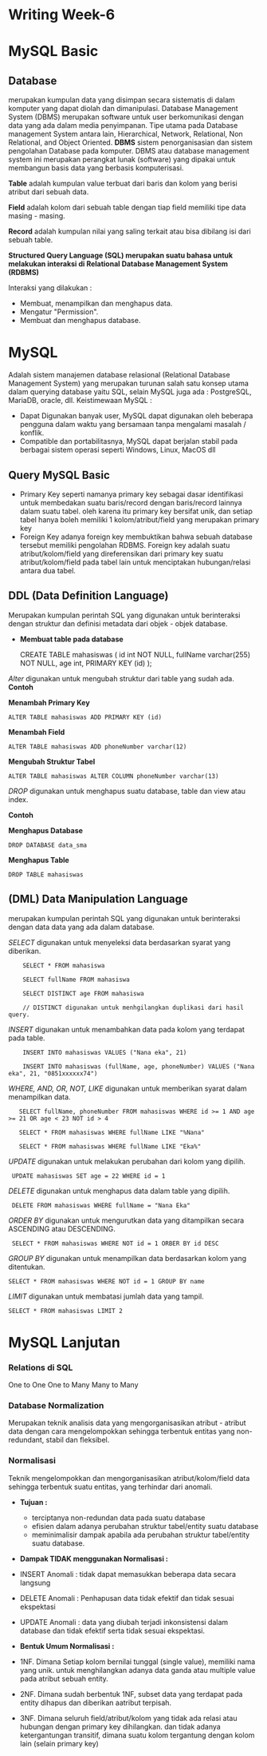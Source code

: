 # Writing Week-6

# MySQL Basic

## Database

merupakan kumpulan data yang disimpan secara sistematis di dalam komputer yang dapat diolah dan dimanipulasi.
Database Management System (DBMS) merupakan software untuk user berkomunikasi dengan data yang ada dalam media penyimpanan.
Tipe utama pada Database management System antara lain, Hierarchical, Network, Relational, Non Relational, and Object Oriented.
**DBMS** sistem penorganisasian dan sistem pengolahan Database pada komputer. DBMS atau database management system ini merupakan perangkat lunak (software) yang dipakai untuk membangun basis data yang berbasis komputerisasi.

 **Table** adalah kumpulan value terbuat dari baris dan kolom yang berisi atribut dari sebuah data.

 **Field** adalah kolom dari sebuah table dengan tiap field memiliki tipe data masing - masing.

 **Record** adalah kumpulan nilai yang saling terkait atau bisa dibilang isi dari sebuah table.
 
 
 **Structured Query Language (SQL) merupakan suatu bahasa untuk melakukan interaksi di Relational Database Management System (RDBMS)**
  
  Interaksi yang dilakukan :
  
 - Membuat, menampilkan dan menghapus data.
 - Mengatur "Permission".
 - Membuat dan menghapus database.
 
 # MySQL

Adalah sistem manajemen database relasional (Relational Database Management System) yang merupakan turunan salah satu konsep utama dalam querying database yaitu SQL, selain MySQL juga ada : PostgreSQL, MariaDB, oracle, dll. Keistimewaan MySQL :

- Dapat Digunakan banyak user, MySQL dapat digunakan oleh beberapa pengguna dalam waktu yang bersamaan tanpa mengalami masalah / konflik.
- Compatible dan portabilitasnya, MySQL dapat berjalan stabil pada berbagai sistem operasi seperti Windows, Linux, MacOS dll

## Query MySQL Basic

- Primary Key seperti namanya primary key sebagai dasar identifikasi untuk membedakan suatu baris/record dengan baris/record lainnya dalam suatu tabel. oleh karena itu primary key bersifat unik, dan setiap tabel hanya boleh memiliki 1 kolom/atribut/field yang merupakan primary key
- Foreign Key adanya foreign key membuktikan bahwa sebuah database tersebut memiliki pengolahan RDBMS. Foreign key adalah suatu atribut/kolom/field yang direferensikan dari primary key suatu atribut/kolom/field pada tabel lain untuk menciptakan hubungan/relasi antara dua tabel.


## DDL (Data Definition Language)

Merupakan kumpulan perintah SQL yang digunakan untuk berinteraksi dengan struktur dan definisi metadata dari objek - objek database.

- **Membuat table pada database**

    CREATE TABLE mahasiswas ( id int NOT NULL, fullName varchar(255) NOT NULL, age int, PRIMARY KEY (id) );
  
*Alter* digunakan untuk mengubah struktur dari table yang sudah ada. 
 **Contoh**
 
 **Menambah Primary Key**

    ALTER TABLE mahasiswas ADD PRIMARY KEY (id)
 
**Menambah Field**

    ALTER TABLE mahasiswas ADD phoneNumber varchar(12)

**Mengubah Struktur Tabel**
  
    ALTER TABLE mahasiswas ALTER COLUMN phoneNumber varchar(13)

*DROP* digunakan untuk menghapus suatu database, table dan view atau index. 

**Contoh** 
 
**Menghapus Database**
  
    DROP DATABASE data_sma

**Menghapus Table**
 
    DROP TABLE mahasiswas
 
## (DML) Data Manipulation Language
 
merupakan kumpulan perintah SQL yang digunakan untuk berinteraksi dengan data data yang ada dalam database. 
 
*SELECT* digunakan untuk menyeleksi data berdasarkan syarat yang diberikan.

        SELECT * FROM mahasiswa

        SELECT fullName FROM mahasiswa

        SELECT DISTINCT age FROM mahasiswa

        // DISTINCT digunakan untuk menhgilangkan duplikasi dari hasil query.

 *INSERT* digunakan untuk menambahkan data pada kolom yang terdapat pada table. 

        INSERT INTO mahasiswas VALUES ("Nana eka", 21)

        INSERT INTO mahasiswas (fullName, age, phoneNumber) VALUES ("Nana eka", 21, "0851xxxxxx74")

*WHERE, AND, OR, NOT, LIKE* digunakan untuk memberikan syarat dalam menampilkan data.  
 
       SELECT fullName, phoneNumber FROM mahasiswas WHERE id >= 1 AND age >= 21 OR age < 23 NOT id > 4

       SELECT * FROM mahasiswas WHERE fullName LIKE "%Nana"

       SELECT * FROM mahasiswas WHERE fullName LIKE "Eka%"
       
*UPDATE* digunakan untuk melakukan perubahan dari kolom yang dipilih. 

     UPDATE mahasiswas SET age = 22 WHERE id = 1


*DELETE* digunakan untuk menghapus data dalam table yang dipilih. 

     DELETE FROM mahasiswas WHERE fullName = "Nana Eka"

*ORDER BY* digunakan untuk mengurutkan data yang ditampilkan secara ASCENDING atau DESCENDING.

     SELECT * FROM mahasiswas WHERE NOT id = 1 ORBER BY id DESC
     
*GROUP BY* digunakan untuk menampilkan data berdasarkan kolom yang ditentukan.

    SELECT * FROM mahasiswas WHERE NOT id = 1 GROUP BY name

*LIMIT* digunakan untuk membatasi jumlah data yang tampil.

    SELECT * FROM mahasiswas LIMIT 2
 
 
 # MySQL Lanjutan
 
 ### Relations di SQL

  One to One One to Many Many to Many
 
### Database Normalization 

  Merupakan teknik analisis data yang mengorganisasikan atribut - atribut data dengan cara mengelompokkan sehingga terbentuk entitas yang non-redundant, stabil dan fleksibel.

### Normalisasi

Teknik mengelompokkan dan mengorganisasikan atribut/kolom/field data sehingga terbentuk suatu entitas, yang terhindar dari anomali.

- **Tujuan :**

  - terciptanya non-redundan data pada suatu database
  - efisien dalam adanya perubahan struktur tabel/entity suatu database
  - meminimalisir dampak apabila ada perubahan struktur tabel/entity suatu database.

- **Dampak TIDAK menggunakan Normalisasi :**

 - INSERT Anomali : tidak dapat memasukkan beberapa data secara langsung
 - DELETE Anomali : Penhapusan data tidak efektif dan tidak sesuai ekspektasi
 - UPDATE Anomali : data yang diubah terjadi inkonsistensi dalam database dan tidak efektif serta tidak sesuai ekspektasi.

- **Bentuk Umum Normalisasi :**

- 1NF. Dimana Setiap kolom bernilai tunggal (single value), memiliki nama yang unik. untuk menghilangkan adanya data ganda atau multiple value pada atribut sebuah  entity.
- 2NF. Dimana sudah berbentuk 1NF, subset data yang terdapat pada entity dihapus dan diberikan aatribut terpisah.
- 3NF. Dimana seluruh field/atribut/kolom yang tidak ada relasi atau hubungan dengan primary key dihilangkan. dan tidak adanya ketergantungan transitif, dimana suatu   kolom tergantung dengan kolom lain (selain primary key)













 
 
 
